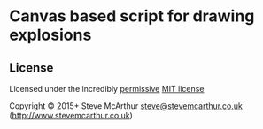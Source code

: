 # Canvas based script for drawing explosions



## License

Licensed under the incredibly [permissive](http://en.wikipedia.org/wiki/Permissive_free_software_licence) [MIT license](http://creativecommons.org/licenses/MIT/)

Copyright &copy; 2015+ Steve McArthur <steve@stevemcarthur.co.uk> (http://www.stevemcarthur.co.uk)
